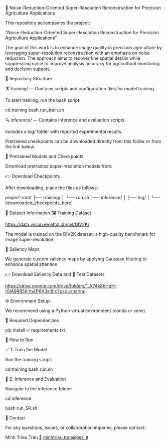 🌾 Noise-Reduction-Oriented Super-Resolution Reconstruction for Precision Agriculture Applications

This repository accompanies the project:

"Noise-Reduction-Oriented Super-Resolution Reconstruction for Precision Agriculture Applications"

The goal of this work is to enhance image quality in precision agriculture by leveraging super-resolution reconstruction with an emphasis on noise reduction. The approach aims to recover fine spatial details while suppressing noise to improve analysis accuracy for agricultural monitoring and decision support.

📂 Repository Structure

🏋️ training/ — Contains scripts and configuration files for model training.

To start training, run the bash script:

cd training
bash run_train.sh


🔍 inference/ — Contains inference and evaluation scripts.

Includes a log/ folder with reported experimental results.

Pretrained checkpoints can be downloaded directly from this folder or from the link below.

🧠 Pretrained Models and Checkpoints

Download pretrained super-resolution models from:

👉 Download Checkpoints


After downloading, place the files as follows:

project-root/
├── training/
│   └── run.sh
├── inference/
│   ├── log/
│   └── [downloaded_checkpoints_here]

🧬 Dataset Information
🖼️ Training Dataset

https://data.vision.ee.ethz.ch/cvl/DIV2K/

The model is trained on the DIV2K dataset, a high-quality benchmark for image super-resolution.

🎯 Saliency Maps

We generate custom saliency maps by applying Gaussian filtering to enhance spatial attention.

👉 Download Saliency Data and 🧪 Test Datasets

https://drive.google.com/drive/folders/1_X74k8hHqH-r0lA9RR5hrm4PKX3sI6rc?usp=sharing

⚙️ Environment Setup

We recommend using a Python virtual environment (conda or venv).

🐍 Required Dependencies

pip install -r requirements.txt

🚀 How to Run

✅ 1. Train the Model

Run the training script:

cd training
bash run.sh

🔬 2. Inference and Evaluation

Navigate to the inference folder:

cd inference

bash run_SR.sh

📧 Contact

For any questions, issues, or collaboration inquiries, please contact:

Minh Trieu Tran
📨 minhtrieu.tran@gssi.it
